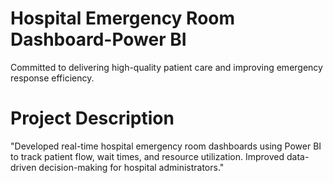 # Hospital Emergency Room Dashboard-Power BI
Committed to delivering high-quality patient care and improving emergency response efficiency.

# Project Description
"Developed real-time hospital emergency room dashboards using Power BI to track patient flow, wait times, and resource utilization. Improved data-driven decision-making for hospital administrators."
